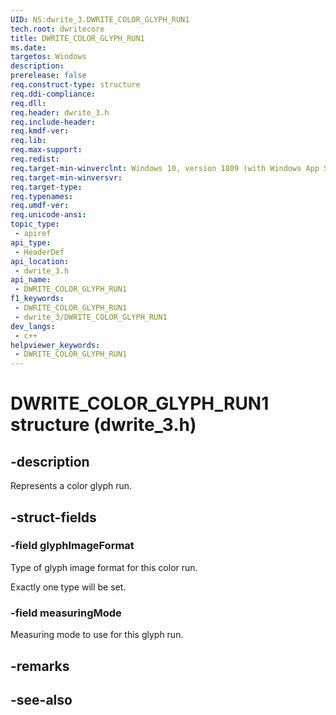 ```yaml
---
UID: NS:dwrite_3.DWRITE_COLOR_GLYPH_RUN1
tech.root: dwritecore
title: DWRITE_COLOR_GLYPH_RUN1
ms.date: 
targetos: Windows
description: 
prerelease: false
req.construct-type: structure
req.ddi-compliance: 
req.dll: 
req.header: dwrite_3.h
req.include-header: 
req.kmdf-ver: 
req.lib: 
req.max-support: 
req.redist: 
req.target-min-winverclnt: Windows 10, version 1809 (with Windows App SDK 0.5 or later)
req.target-min-winversvr: 
req.target-type: 
req.typenames: 
req.umdf-ver: 
req.unicode-ansi: 
topic_type:
 - apiref
api_type:
 - HeaderDef
api_location:
 - dwrite_3.h
api_name:
 - DWRITE_COLOR_GLYPH_RUN1
f1_keywords:
 - DWRITE_COLOR_GLYPH_RUN1
 - dwrite_3/DWRITE_COLOR_GLYPH_RUN1
dev_langs:
 - c++
helpviewer_keywords:
 - DWRITE_COLOR_GLYPH_RUN1
---
```


# DWRITE_COLOR_GLYPH_RUN1 structure (dwrite_3.h)

## -description

Represents a color glyph run.

## -struct-fields

### -field glyphImageFormat

Type of glyph image format for this color run.

Exactly one type will be set.

### -field measuringMode

Measuring mode to use for this glyph run.

## -remarks

## -see-also

